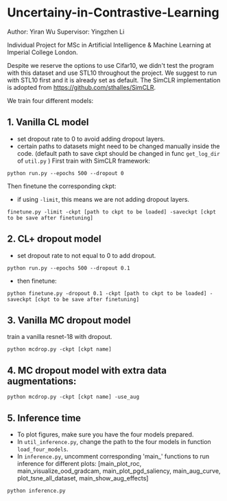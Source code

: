 # Uncertainy-in-Contrastive-Learning

Author: Yiran Wu
Supervisor: Yingzhen Li

Individual Project for MSc in Artificial Intelligence &amp; Machine Learning at Imperial College London.

Despite we reserve the options to use Cifar10, we didn't test the program with this dataset and use STL10 throughout the project. We suggest to run with STL10 first and it is already set as default. The SimCLR implementation is adopted from https://github.com/sthalles/SimCLR.




We train four different models:

## 1. Vanilla CL model
- set dropout rate to 0 to avoid adding dropout layers.
- certain paths to datasets might need to be changed manually inside the code. (default path to save ckpt should be changed in func `get_log_dir` of `util.py` )
First train with SimCLR framework:

```
python run.py --epochs 500 --dropout 0
```
Then finetune the corresponding ckpt:
- if using `-limit`, this means we are not adding dropout layers.

```
finetune.py -limit -ckpt [path to ckpt to be loaded] -saveckpt [ckpt to be save after finetuning]
```

## 2. CL+ dropout model
- set dropout rate to not equal to 0 to add dropout.

```
python run.py --epochs 500 --dropout 0.1
```

- then finetune:

```
python finetune.py -dropout 0.1 -ckpt [path to ckpt to be loaded] -saveckpt [ckpt to be save after finetuning]
```


## 3. Vanilla MC dropout model
train a vanilla resnet-18 with dropout.

```
python mcdrop.py -ckpt [ckpt name] 
```

## 4. MC dropout model with extra data augmentations:

```
python mcdrop.py -ckpt [ckpt name] -use_aug
```

## 5. Inference time
- To plot figures, make sure you have the four models prepared.
- In `util_inference.py`, change the path to the four models in function `load_four_models`.
- In `inference.py`, uncomment corresponding 'main_' functions to run inference for different plots: [main_plot_roc, main_visualize_ood_gradcam, main_plot_pgd_saliency, main_aug_curve, plot_tsne_all_dataset, main_show_aug_effects]

```
python inference.py
```


